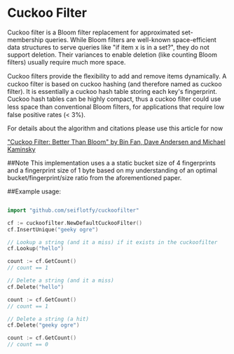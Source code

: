 # Cuckoo Filter

Cuckoo filter is a Bloom filter replacement for approximated set-membership queries. While Bloom filters are well-known space-efficient data structures to serve queries like "if item x is in a set?", they do not support deletion. Their variances to enable deletion (like counting Bloom filters) usually require much more space.

Cuckoo ﬁlters provide the ﬂexibility to add and remove items dynamically. A cuckoo filter is based on cuckoo hashing (and therefore named as cuckoo filter). It is essentially a cuckoo hash table storing each key's fingerprint. Cuckoo hash tables can be highly compact, thus a cuckoo filter could use less space than conventional Bloom ﬁlters, for applications that require low false positive rates (< 3%).

For details about the algorithm and citations please use this article for now

["Cuckoo Filter: Better Than Bloom" by Bin Fan, Dave Andersen and Michael Kaminsky](https://www.cs.cmu.edu/~dga/papers/cuckoo-conext2014.pdf)

##Note
This implementation uses a a static bucket size of 4 fingerprints and a fingerprint size of 1 byte based on my understanding of an optimal bucket/fingerprint/size ratio from the aforementioned paper.

##Example usage:
```go

import "github.com/seiflotfy/cuckoofilter"

cf := cuckoofilter.NewDefaultCuckooFilter()
cf.InsertUnique("geeky ogre")

// Lookup a string (and it a miss) if it exists in the cuckoofilter
cf.Lookup("hello")

count := cf.GetCount()
// count == 1

// Delete a string (and it a miss)
cf.Delete("hello")

count := cf.GetCount()
// count == 1

// Delete a string (a hit)
cf.Delete("geeky ogre")

count := cf.GetCount()
// count == 0
```